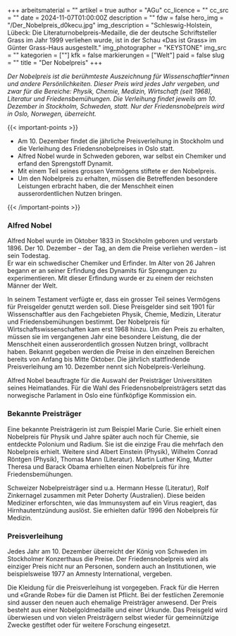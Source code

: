 +++
arbeitsmaterial = ""
artikel = true
author = "AGu"
cc_licence = ""
cc_src = ""
date = 2024-11-07T01:00:00Z
description = ""
fdw = false
hero_img = "/Der_Nobelpreis_d0kecu.jpg"
img_description = "Schleswig-Holstein, Lübeck: Die Literaturnobelpreis-Medaille, die der deutsche Schriftsteller Grass im Jahr 1999 verliehen wurde, ist in der Schau «Das ist Grass» im Günter Grass-Haus ausgestellt."
img_photographer = "KEYSTONE"
img_src = ""
kategorien = [""]
kfk = false
markierungen = ["Welt"]
paid = false
slug = ""
title = "Der Nobelpreis"
+++

_Der Nobelpreis ist die berühmteste Auszeichnung für Wissenschaftler*innen und andere Persönlichkeiten. Dieser Preis wird jedes Jahr vergeben, und zwar für die Bereiche: Physik, Chemie, Medizin, Wirtschaft (seit 1968), Literatur und Friedensbemühungen. Die Verleihung findet jeweils am 10. Dezember in Stockholm, Schweden, statt. Nur der Friedensnobelpreis wird in Oslo, Norwegen, überreicht._

{{< important-points >}}

<ul>

<li>Am 10. Dezember findet die jährliche Preisverleihung in Stockholm und die Verleihung des Friedensnobelpreises in Oslo statt. </li>

<li>Alfred Nobel wurde in Schweden geboren, war selbst ein Chemiker und erfand den Sprengstoff Dynamit.</li>

<li>Mit einem Teil seines grossen Vermögens stiftete er den Nobelpreis. </li>

<li>Um den Nobelpreis zu erhalten, müssen die Betreffenden besondere Leistungen erbracht haben, die der Menschheit einen ausserordentlichen Nutzen bringen. </li>

</ul>

{{< /important-points >}}

### Alfred Nobel

Alfred Nobel wurde im Oktober 1833 in Stockholm geboren und verstarb 1896. Der 10. Dezember – der Tag, an dem die Preise verliehen werden – ist sein Todestag.  
Er war ein schwedischer Chemiker und Erfinder. Im Alter von 26 Jahren begann er an seiner Erfindung des Dynamits für Sprengungen zu experimentieren. Mit dieser Erfindung wurde er zu einem der reichsten Männer der Welt.

In seinem Testament verfügte er, dass ein grosser Teil seines Vermögens für Preisgelder genutzt werden soll. Diese Preisgelder sind seit 1901 für Wissenschaftler aus den Fachgebieten Physik, Chemie, Medizin, Literatur und Friedensbemühungen bestimmt. Der Nobelpreis für Wirtschaftswissenschaften kam erst 1968 hinzu. Um den Preis zu erhalten, müssen sie im vergangenen Jahr eine besondere Leistung, die der Menschheit einen ausserordentlich grossen Nutzen bringt, vollbracht haben. Bekannt gegeben werden die Preise in den einzelnen Bereichen bereits von Anfang bis Mitte Oktober. Die jährlich stattfindende Preisverleihung am 10. Dezember nennt sich Nobelpreis-Verleihung.

Alfred Nobel beauftragte für die Auswahl der Preisträger Universitäten seines Heimatlandes. Für die Wahl des Friedensnobelpreisträgers setzt das norwegische Parlament in Oslo eine fünfköpfige Kommission ein.

### Bekannte Preisträger

Eine bekannte Preisträgerin ist zum Beispiel Marie Curie. Sie erhielt einen Nobelpreis für Physik und Jahre später auch noch für Chemie, sie entdeckte Polonium und Radium. Sie ist die einzige Frau die mehrfach den Nobelpreis erhielt. Weitere sind Albert Einstein (Physik), Wilhelm Conrad Röntgen (Physik), Thomas Mann (Literatur).
Martin Luther King, Mutter Theresa und Barack Obama erhielten einen Nobelpreis für ihre Friedensbemühungen.

Schweizer Nobelpreisträger sind u.a. Hermann Hesse (Literatur), Rolf Zinkernagel zusammen mit Peter Doherty (Australien). Diese beiden Mediziner erforschten, wie das Immunsystem auf ein Virus reagiert, das Hirnhautentzündung auslöst. Sie erhielten dafür 1996 den Nobelpreis für Medizin.

### Preisverleihung

Jedes Jahr am 10. Dezember überreicht der König von Schweden im Stockholmer Konzerthaus die Preise. Der Friedensnobelpreis wird als einziger Preis nicht nur an Personen, sondern auch an Institutionen, wie beispielsweise 1977 an Amnesty International, vergeben.

Die Kleidung für die Preisverleihung ist vorgegeben. Frack für die Herren und «Grande Robe» für die Damen ist Pflicht. Bei der festlichen Zeremonie sind ausser den neuen auch ehemalige Preisträger anwesend. Der Preis besteht aus einer Nobelgoldmedaille und einer Urkunde. Das Preisgeld wird überwiesen und von vielen Preisträgern selbst wieder für gemeinnützige Zwecke gestiftet oder für weitere Forschung eingesetzt.
